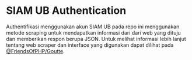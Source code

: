 # SIAM UB Authentication

Authentifikasi menggunakan akun SIAM UB pada repo ini menggunakan metode scraping untuk mendapatkan informasi dari dari web yang dituju dan memberikan respon berupa JSON.
Untuk melihat informasi lebih lanjut tentang web scraper dan interface yang digunakan dapat dilihat pada [@FriendsOfPHP/Goutte](https://github.com/FriendsOfPHP/Goutte).


